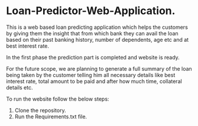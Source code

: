 # Loan-Predictor-Web-Application.

This is a web based loan predicting application which helps the customers by giving them the insight that from which bank they can avail the loan based on their past banking history, number of dependents, age etc and at best interest rate.

In the first phase the prediction part is completed and website is ready.

For the future scope, we are planning to generate a full summary of the loan being taken by the customer telling him all necessary details like best interest rate, total amount to be paid and after how much time, collateral details etc.

To run the website follow the below steps:

1. Clone the repository.
2. Run the Requirements.txt file.


